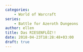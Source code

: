 ```yaml
---
categories:
    - World of Warcraft
series:
    - Battle for Azeroth Dungeons
author: ellen
title: Das RIESENFLÖZ!!
date: 2018-04-23T18:28:48+03:00
draft: true
---
```

